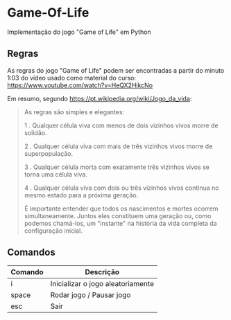 # Game-Of-Life
Implementação do jogo "Game of Life" em Python


## Regras
As regras do jogo "Game of Life" podem ser encontradas a partir do minuto 1:03 do vídeo usado como material do curso: https://www.youtube.com/watch?v=HeQX2HjkcNo

Em resumo, segundo https://pt.wikipedia.org/wiki/Jogo_da_vida:
> As regras são simples e elegantes:
> 
> 1 . Qualquer célula viva com menos de dois vizinhos vivos morre de solidão.
> 
> 2 . Qualquer célula viva com mais de três vizinhos vivos morre de superpopulação.
> 
> 3 . Qualquer célula morta com exatamente três vizinhos vivos se torna uma célula viva.
> 
> 4 . Qualquer célula viva com dois ou três vizinhos vivos continua no mesmo estado para a próxima geração.
> 
> É importante entender que todos os nascimentos e mortes ocorrem simultaneamente. Juntos eles constituem uma geração ou, como podemos chamá-los, um "instante" na história da vida completa da configuração inicial.


## Comandos
| Comando | Descrição |
| ------- | ------------- |
| i       | Inicializar o jogo aleatoriamente |
| space   | Rodar jogo / Pausar jogo |
| esc     | Sair  |
